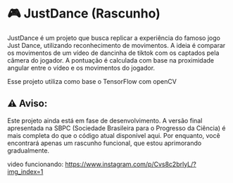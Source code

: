 # 🎮 JustDance (Rascunho)
JustDance é um projeto que busca replicar a experiência do famoso jogo Just Dance, utilizando reconhecimento de movimentos. A ideia é comparar os movimentos de um vídeo de dancinha de tiktok com os captados pela câmera do jogador. A pontuação é calculada com base na proximidade angular entre o vídeo e os movimentos do jogador. 

Esse projeto utiliza como base o TensorFlow com openCV 

## ⚠️ Aviso:
Este projeto ainda está em fase de desenvolvimento. A versão final apresentada na SBPC (Sociedade Brasileira para o Progresso da Ciência) é mais completa do que o código atual disponível aqui. Por enquanto, você encontrará apenas um rascunho funcional, que estou aprimorando gradualmente.

video funcionando: https://www.instagram.com/p/Cvs8c2brlyL/?img_index=1
